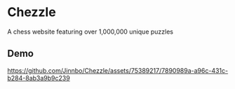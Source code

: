 # Chezzle 

A chess website featuring over 1,000,000 unique puzzles 

## Demo

https://github.com/Jinnbo/Chezzle/assets/75389217/7890989a-a96c-431c-b284-8ab3a9b9c239
